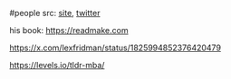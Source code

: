 #people 
src: [site](https://levels.io/blog/), [twitter](https://x.com/levelsio) 

his book: https://readmake.com

https://x.com/lexfridman/status/1825994852376420479

https://levels.io/tldr-mba/


